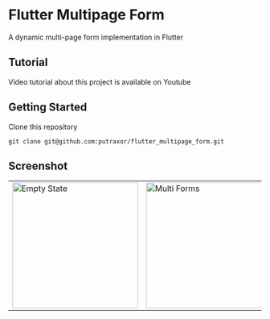 # Flutter Multipage Form

A dynamic multi-page form implementation in Flutter

## Tutorial

Video tutorial about this project is available on Youtube

## Getting Started

Clone this repository

```
git clone git@github.com:putraxor/flutter_multipage_form.git
```

## Screenshot

<table style="{border:none}">
<tr><td>
<img src="https://raw.githubusercontent.com/putraxor/flutter_multipage_form/master/art/empty.png" alt="Empty State" width="250"/>
</td><td>
<img src="https://raw.githubusercontent.com/putraxor/flutter_multipage_form/master/art/forms.png" alt="Multi Forms" width="250" />
</td></tr></table>
